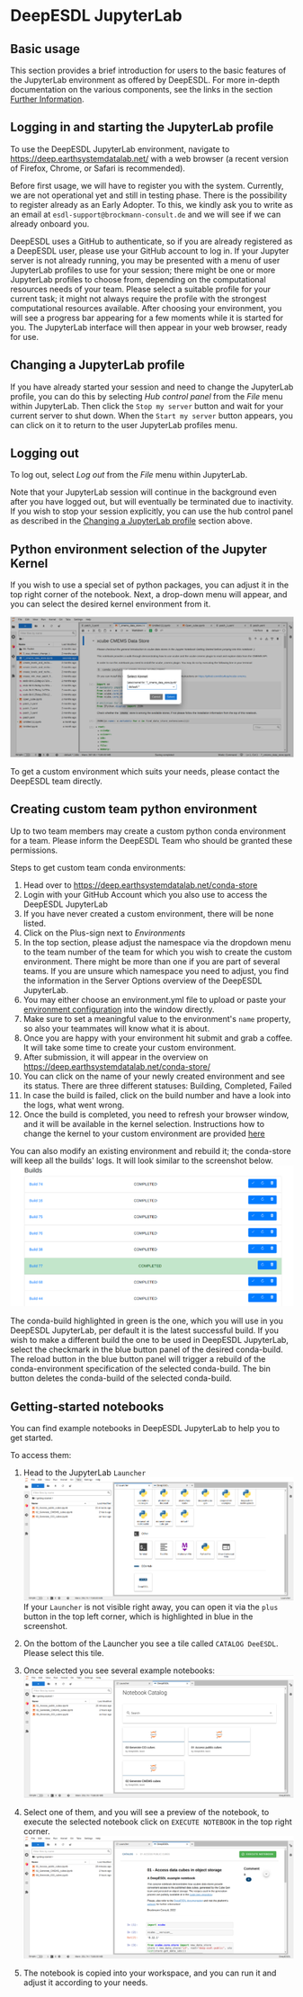 # DeepESDL JupyterLab

## Basic usage

This section provides a brief introduction for users to the basic features of
the JupyterLab environment as offered by DeepESDL. 
For more in-depth documentation on the various components, see the links in the
section [Further Information](further-information.md).

## Logging in and starting the JupyterLab profile

To use the DeepESDL JupyterLab environment, navigate to
<https://deep.earthsystemdatalab.net/> with a web browser (a recent version of
Firefox, Chrome, or Safari is recommended).


Before first usage, we will have to register you with the system. Currently, 
we are not operational yet and still in testing phase. There is the 
possibility to register already as an Early Adopter. To this, we kindly ask you 
to write as an email at `esdl-support@brockmann-consult.de` and we will see 
if we can already onboard you.

DeepESDL uses a GitHub to authenticate, so if you are already registered as a 
DeepESDL user, please use your GitHub account to log in. 
If your Jupyter server is not already running, you may be presented
with a menu of user JupyterLab profiles to use for your session; there might be 
one or more JupyterLab profiles to choose from, depending on the computational 
resources needs of your team. Please select a suitable profile for 
your current task; it might not always require the profile with the strongest 
computational resources available.
After choosing your environment, you will see a progress bar appearing for a few 
moments while it is started for you. 
The JupyterLab interface will then appear in your web browser, ready for
use.


## Changing a JupyterLab profile

If you have already started your session and need to change the JupyterLab profile, 
you can do this by selecting *Hub control panel* from the *File* menu within
JupyterLab. Then click the `Stop my server` button and wait for your current
server to shut down. When the `Start my server` button appears, you can click
on it to return to the user JupyterLab profiles menu.

## Logging out

To log out, select *Log out* from the *File* menu within JupyterLab. 

Note that your JupyterLab session will continue in the background even after
you have logged out, but will eventually be terminated due to inactivity. 
If you wish to stop your session explicitly,
you can use the hub control panel as described in the 
[Changing a JupyterLab profile](#changing-a-jupyterlab-profile) section above.

## Python environment selection of the Jupyter Kernel

If you wish to use a special set of python packages, you can adjust it in the 
top right corner of the notebook. Next, a drop-down menu will appear, and you 
can select the desired kernel environment from it. 

![img.png](../img/environment.png)

To get a custom environment which suits your needs, please contact the DeepESDL
team directly. 

## Creating custom team python environment

Up to two team members may create a custom python conda 
environment for a team. Please inform the DeepESDL Team 
who should be granted these permissions.

Steps to get custom team conda environments: 
1. Head over to https://deep.earthsystemdatalab.net/conda-store
2. Login with your GitHub Account which you also use to access the DeepESDL 
   JupyterLab
3. If you have never created a custom environment, there will be none listed.
4. Click on the Plus-sign next to *Environments*
5. In the top section, please adjust the namespace via the dropdown menu to the 
   team number of the team for which you wish to create the custom 
   environment. There might be more than one if you are part of several 
   teams. If you are unsure which namespace you need to adjust, you find the 
   information in the Server Options overview of the DeepESDL JupyterLab.
6. You may either choose an environment.yml file to upload or paste your 
   [environment configuration](https://docs.conda.io/projects/conda/en/latest/user-guide/tasks/manage-environments.html#create-env-file-manually) 
   into the window directly. 
7. Make sure to set a meaningful value to the environment's `name` property, so also your teammates will know 
   what it is about. 
8. Once you are happy with your environment hit submit and grab a coffee. It 
   will take some time to create your custom environment. 
9. After submission, it will appear in the overview on 
   https://deep.earthsystemdatalab.net/conda-store/
10. You can click on the name of your newly created environment and see its 
    status. There are three different statuses: Building, Completed, Failed
11. In case the build is failed, click on the build number and have a look 
    into the logs, what went wrong. 
12. Once the build is completed, you need to refresh your browser window, and 
    it will be available in the kernel selection. Instructions how to change 
    the kernel to your custom environment are provided 
    [here](#python-environment-selection-of-the-jupyter-kernel)

You can also modify an existing environment and rebuild it; the conda-store will keep all the builds' logs.
It will look similar to the screenshot below. 
![conda-builds.png](../img/conda-builds.png)

The conda-build highlighted in green is the one, which you will use in you 
DeepESDL JupyterLab, per default it is the latest successful build. If you 
wish to make a different build the one to be used in DeepESDL JupyterLab, 
select the checkmark in the blue button panel of the desired conda-build. 
The reload button in the blue button panel will trigger a rebuild of the 
conda-environment specification of the selected conda-build. The bin button 
deletes the conda-build of the selected conda-build. 

## Getting-started notebooks

You can find example notebooks in DeepESDL JupyterLab to help you to get 
started. 

To access them:

1. Head to the JupyterLab `Launcher`
   ![img.png](../img/launcher.png)  
   If your `Launcher` is not visible right away, you can open it via the `plus` 
   button in the top left corner, which is highlighted in blue in the 
   screenshot.  

2. On the bottom of the Launcher you see a tile called `CATALOG DeeESDL`. 
   Please select this tile. 

3. Once selected you see several example notebooks:
   ![img_2.png](../img/catalog.png) 

4. Select one of them, and you will see a preview of the notebook, to execute 
   the selected notebook click on `EXECUTE NOTEBOOK` in the top right corner. 
   ![img_3.png](../img/notebook.png)

5. The notebook is copied into your workspace, and you can run it and adjust 
   it according to your needs.


